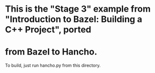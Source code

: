 # This is the "Stage 3" example from "Introduction to Bazel: Building a C++ Project", ported
# from Bazel to Hancho.

To build, just run hancho.py from this directory.
